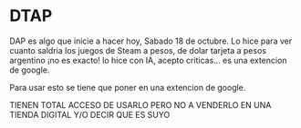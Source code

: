 # DTAP
DAP es algo que inicie a hacer hoy, Sabado 18 de octubre. Lo hice para ver cuanto saldria los juegos de Steam a pesos, de dolar tarjeta a pesos argentino ¡no es exacto! lo hice con IA, acepto criticas... es una extencion de google.

Para usar esto se tiene que poner en una extencion de google.

TIENEN TOTAL ACCESO DE USARLO PERO NO A VENDERLO EN UNA TIENDA DIGITAL Y/O DECIR QUE ES SUYO
